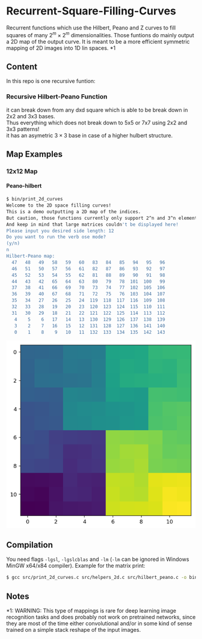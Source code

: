# Recurrent-Square-Filling-Curves
Recurrent functions which use the Hilbert, Peano and Z curves to fill squares of many $2^m \times 2^m$ dimensionalities. Those funtions do mainly output a 2D map of the output curve. It is meant to be a more efficient symmetric mapping of 2D images into 1D lin spaces. *1

## Content
In this repo is one recursive funtion:

### Recursive Hilbert-Peano Function
 
it can break down from any dxd square which is able to be break down in 2x2 and 3x3 bases.<br>
Thus everything which does not break down to 5x5 or 7x7 using 2x2 and 3x3 patterns!<br>
it has an asymetric $3 \times 3$ base in case of a higher hulbert structure.

## Map Examples

### 12x12 Map


#### Peano-hilbert
```bash
$ bin/print_2d_curves
Welcome to the 2D space filling curves!
This is a demo outputting a 2D map of the indices.
But caution, those functions currently only support 2^n and 3^n elements sqare areas!
And keep in mind that large matrices couldn't be displayed here!
Please input you desired side length: 12
Do you want to run the verb ose mode?
(y/n)
n
Hilbert-Peano map:
  47   48   49   58   59   60   83   84   85   94   95   96
  46   51   50   57   56   61   82   87   86   93   92   97
  45   52   53   54   55   62   81   88   89   90   91   98
  44   43   42   65   64   63   80   79   78  101  100   99
  37   38   41   66   69   70   73   74   77  102  105  106
  36   39   40   67   68   71   72   75   76  103  104  107
  35   34   27   26   25   24  119  118  117  116  109  108
  32   33   28   19   20   23  120  123  124  115  110  111
  31   30   29   18   21   22  121  122  125  114  113  112
   4    5    6   17   14   13  130  129  126  137  138  139
   3    2    7   16   15   12  131  128  127  136  141  140
   0    1    8    9   10   11  132  133  134  135  142  143
```

![alt text](https://github.com/markusMM/Recurrent-Square-Filling-Curves/raw/master/plot/12x12_HilbertPeano.png "12x12 Hilbert-Peano")

## Compilation

You need flags `-lgsl`, `-lgslcblas` and `-lm` (`-lm` can be ignored in Windows MinGW x64/x84 compiler).
Example for the matrix print:
```bash
$ gcc src/print_2d_curves.c src/helpers_2d.c src/hilbert_peano.c -o bin/print_2d_curves -lgsl -lgslcblas -lm
```

## Notes
*1: WARNING: This type of mappings is rare for deep learning image recognition tasks and does probably not work on pretrained networks, since they are most of the time either convolutional and/or in some kind of sense trained on a simple stack reshape of the input images.
